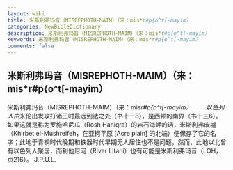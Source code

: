 ```yaml
---
layout: wiki
title: 米斯利弗玛音（MISREPHOTH-MAIM）（来：mis*r#p{o^t[-mayim）
categories: NewBibleDictionary
description: 米斯利弗玛音（MISREPHOTH-MAIM）（来：mis*r#p{o^t[-mayim）
keywords: 米斯利弗玛音（MISREPHOTH-MAIM）（来：mis*r#p{o^t[-mayim）
comments: false
---
```


## 米斯利弗玛音（MISREPHOTH-MAIM）（来：mis*r#p{o^t[-mayim）



米斯利弗玛音（MISREPHOTH-MAIM）（来：mis*r#p{o^t[-mayim）
　　以色列人由*米伦出发攻打诸王时最远到达之处（书十一8），是西顿的南界（书十三6）。如果这就是称为罗施哈尼瓜（Rosh Haniqra）的岩石海岬的话，米斯利弗废墟（Khirbet el-Mushreifeh，在亚柯平原 [Acre plain] 的北端）便保存了它的名字；此地于青铜时代晚期和铁器时代早期无人居住也不是问题。然而，此地以北曾有以色列人聚居，而利他尼河（River Litani）也有可能是米斯利弗玛音（LOH，页216）。
J.P.U.L.




